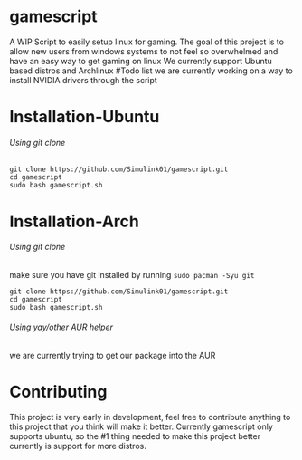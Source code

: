 # gamescript
A WIP Script to easily setup linux for gaming.
The goal of this project is to allow new users from windows systems
to not feel so overwhelmed and have an easy way to get gaming on linux
We currently support Ubuntu based distros and Archlinux
#Todo list
we are currently working on a way to install NVIDIA drivers through the script
# Installation-Ubuntu
###### Using git clone
```
git clone https://github.com/Simulink01/gamescript.git
cd gamescript
sudo bash gamescript.sh
```
# Installation-Arch
###### Using git clone
make sure you have git installed by running ``sudo pacman -Syu git``
```
git clone https://github.com/Simulink01/gamescript.git
cd gamescript
sudo bash gamescript.sh
```

###### Using yay/other AUR helper
we are currently trying to get our package into the AUR

# Contributing
This project is very early in development, feel free to contribute anything to this project that you think will make it better.
Currently gamescript only supports ubuntu, so the #1 thing needed to make this project better currently is support for more distros.
